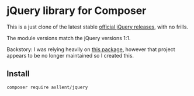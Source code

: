 # jQuery library for Composer

This is a just clone of the latest stable [official jQuery releases](https://github.com/jquery/jquery/releases), with no frills.

The module versions match the jQuery versions 1:1.

Backstory: I was relying heavily on [this package](https://github.com/components/jquery), however that project appears to be no longer maintained so I created this.


## Install
```
composer require axllent/jquery
```

